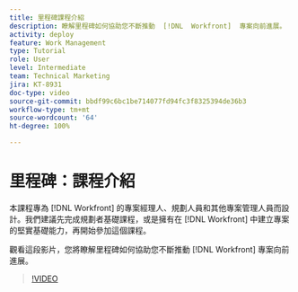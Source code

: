 ```yaml
---
title: 里程碑課程介紹
description: 瞭解里程碑如何協助您不斷推動  [!DNL  Workfront]  專案向前進展。
activity: deploy
feature: Work Management
type: Tutorial
role: User
level: Intermediate
team: Technical Marketing
jira: KT-8931
doc-type: video
source-git-commit: bbdf99c6bc1be714077fd94fc3f8325394de36b3
workflow-type: tm+mt
source-wordcount: '64'
ht-degree: 100%

---
```


# 里程碑：課程介紹

本課程專為 [!DNL Workfront] 的專案經理人、規劃人員和其他專案管理人員而設計。我們建議先完成規劃者基礎課程，或是擁有在 [!DNL Workfront] 中建立專案的堅實基礎能力，再開始參加這個課程。

觀看這段影片，您將瞭解里程碑如何協助您不斷推動 [!DNL  Workfront] 專案向前進展。

>[!VIDEO](https://video.tv.adobe.com/v/335203/?quality=12&learn=on&enablevpops=1)
